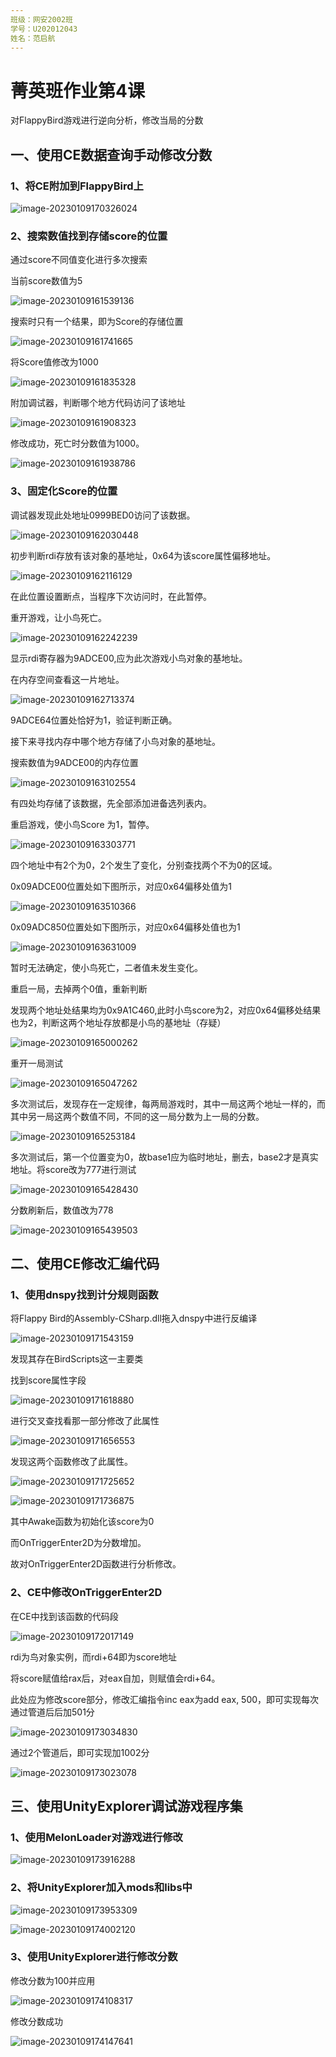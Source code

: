 ```yaml
---
班级：网安2002班
学号：U202012043
姓名：范启航
---
```


# 菁英班作业第4课

对FlappyBird游戏进行逆向分析，修改当局的分数

## 一、使用CE数据查询手动修改分数

### 1、将CE附加到FlappyBird上

![image-20230109170326024](assets/image-20230109170326024.png)

### 2、搜索数值找到存储score的位置

通过score不同值变化进行多次搜索

当前score数值为5

![image-20230109161539136](assets/image-20230109161539136.png)

搜索时只有一个结果，即为Score的存储位置

![image-20230109161741665](assets/image-20230109161741665.png)

将Score值修改为1000

![image-20230109161835328](assets/image-20230109161835328.png)

附加调试器，判断哪个地方代码访问了该地址

![image-20230109161908323](assets/image-20230109161908323.png)

修改成功，死亡时分数值为1000。

![image-20230109161938786](assets/image-20230109161938786.png)

### 3、固定化Score的位置

调试器发现此处地址0999BED0访问了该数据。

![image-20230109162030448](assets/image-20230109162030448.png)

初步判断rdi存放有该对象的基地址，0x64为该score属性偏移地址。

![image-20230109162116129](assets/image-20230109162116129.png)

在此位置设置断点，当程序下次访问时，在此暂停。

重开游戏，让小鸟死亡。

![image-20230109162242239](assets/image-20230109162242239.png)

显示rdi寄存器为9ADCE00,应为此次游戏小鸟对象的基地址。

在内存空间查看这一片地址。

![image-20230109162713374](assets/image-20230109162713374.png)

9ADCE64位置处恰好为1，验证判断正确。

接下来寻找内存中哪个地方存储了小鸟对象的基地址。

搜索数值为9ADCE00的内存位置

![image-20230109163102554](assets/image-20230109163102554.png)

有四处均存储了该数据，先全部添加进备选列表内。

重启游戏，使小鸟Score 为1，暂停。

![image-20230109163303771](assets/image-20230109163303771.png)

四个地址中有2个为0，2个发生了变化，分别查找两个不为0的区域。

0x09ADCE00位置处如下图所示，对应0x64偏移处值为1

![image-20230109163510366](assets/image-20230109163510366.png)

0x09ADC850位置处如下图所示，对应0x64偏移处值也为1

![image-20230109163631009](assets/image-20230109163631009.png)

暂时无法确定，使小鸟死亡，二者值未发生变化。

重启一局，去掉两个0值，重新判断

发现两个地址处结果均为0x9A1C460,此时小鸟score为2，对应0x64偏移处结果也为2，判断这两个地址存放都是小鸟的基地址（存疑）

![image-20230109165000262](assets/image-20230109165000262.png)

重开一局测试

![image-20230109165047262](assets/image-20230109165047262.png)

多次测试后，发现存在一定规律，每两局游戏时，其中一局这两个地址一样的，而其中另一局这两个数值不同，不同的这一局分数为上一局的分数。

![image-20230109165253184](assets/image-20230109165253184.png)

多次测试后，第一个位置变为0，故base1应为临时地址，删去，base2才是真实地址。将score改为777进行测试

![image-20230109165428430](assets/image-20230109165428430.png)

分数刷新后，数值改为778

![image-20230109165439503](assets/image-20230109165439503.png)

## 二、使用CE修改汇编代码

### 1、使用dnspy找到计分规则函数

将Flappy Bird的Assembly-CSharp.dll拖入dnspy中进行反编译

![image-20230109171543159](assets/image-20230109171543159.png)

发现其存在BirdScripts这一主要类

找到score属性字段

![image-20230109171618880](assets/image-20230109171618880.png)

进行交叉查找看那一部分修改了此属性

![image-20230109171656553](assets/image-20230109171656553.png)

发现这两个函数修改了此属性。

![image-20230109171725652](assets/image-20230109171725652.png)

![image-20230109171736875](assets/image-20230109171736875.png)

其中Awake函数为初始化该score为0

而OnTriggerEnter2D为分数增加。

故对OnTriggerEnter2D函数进行分析修改。

### 2、CE中修改OnTriggerEnter2D

在CE中找到该函数的代码段

![image-20230109172017149](assets/image-20230109172017149.png)

rdi为鸟对象实例，而rdi+64即为score地址

将score赋值给rax后，对eax自加，则赋值会rdi+64。

此处应为修改score部分，修改汇编指令inc eax为add eax, 500，即可实现每次通过管道后后加501分

![image-20230109173034830](assets/image-20230109173034830.png)

通过2个管道后，即可实现加1002分

![image-20230109173023078](assets/image-20230109173023078.png)

## 三、使用UnityExplorer调试游戏程序集

### 1、使用MelonLoader对游戏进行修改

![image-20230109173916288](assets/image-20230109173916288.png)

### 2、将UnityExplorer加入mods和libs中

![image-20230109173953309](assets/image-20230109173953309.png)

![image-20230109174002120](assets/image-20230109174002120.png)

### 3、使用UnityExplorer进行修改分数

修改分数为100并应用

![image-20230109174108317](assets/image-20230109174108317.png)

修改分数成功

![image-20230109174147641](assets/image-20230109174147641.png)

